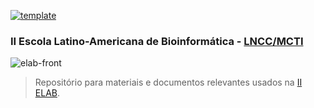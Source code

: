 [![template](https://img.shields.io/badge/template-resumo-green)](https://bit.ly/resumo-elab)
### II Escola Latino-Americana de Bioinformática - [LNCC/MCTI](https://www.gov.br/lncc/pt-br)

![elab-front](https://github.com/sulfierry/elab_marisa/blob/main/static/img/logo_elab-full.png)
> Repositório para materiais e documentos relevantes usados na [II ELAB](https://www.elab.lncc.br/).
